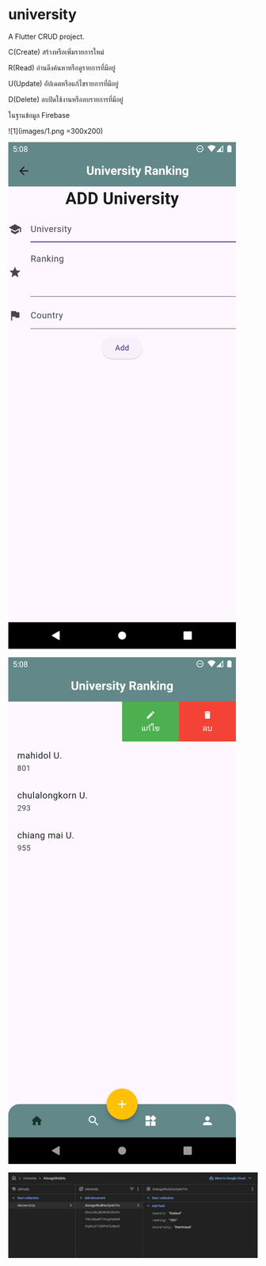 # university

A  Flutter CRUD project.

C(Create) สร้างหรือเพิ่มรายการใหม่

R(Read) อ่านดึงค้นหาหรือดูรายการที่มีอยู่

U(Update) อัปเดตหรือแก้ไขรายการที่มีอยู่

D(Delete) ลบปิดใช้งานหรือลบรายการที่มีอยู่

ในฐานข้อมูล Firebase

![1](images/1.png =300x200)

![2](images/2.png)

![3](images/3.png)

![4](images/4.png)



